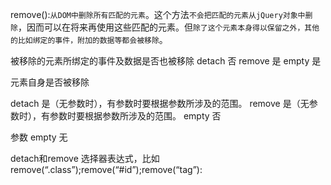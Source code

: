 remove():`从DOM中删除所有匹配的元素`。这个方法`不会把匹配的元素从jQuery对象中删除`，因而可以在将来再使用这些匹配的元素。但`除了这个元素本身得以保留之外，其他的比如绑定的事件，附加的数据等都会被移除`。

被移除的元素所绑定的事件及数据是否也被移除
detach 否
remove 是
empty 是

元素自身是否被移除

detach 是（无参数时），有参数时要根据参数所涉及的范围。
remove 是（无参数时），有参数时要根据参数所涉及的范围。
empty 否

参数
empty 无

detach和remove 选择器表达式，比如remove(“.class”);remove(“#id”);remove(“tag”):